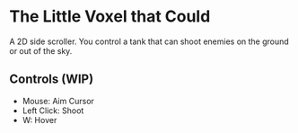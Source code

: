 # The Little Voxel that Could
A 2D side scroller. You control a tank that can shoot enemies on the ground or out of the sky.
## Controls (WIP)
* Mouse: Aim Cursor
* Left Click: Shoot
* W: Hover
